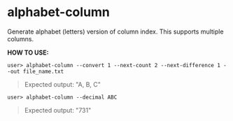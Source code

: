 # alphabet-column
Generate alphabet (letters) version of column index. This supports multiple columns.

**HOW TO USE:**

```
user> alphabet-column --convert 1 --next-count 2 --next-difference 1 --out file_name.txt
```
>Expected output: "A, B, C"
```
user> alphabet-column --decimal ABC
```
>Expected output: "731"

